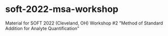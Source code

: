 # soft-2022-msa-workshop
Material for SOFT 2022 (Cleveland, OH) Workshop #2 "Method of Standard Addition for Analyte Quantification"
